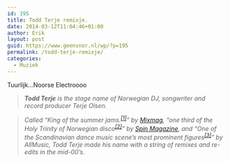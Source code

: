 ```yaml
---
id: 195
title: Todd Terje remixje.
date: 2014-03-12T11:04:46+01:00
author: Erik
layout: post
guid: https://www.geensnor.nl/wp/?p=195
permalink: /todd-terje-remixje/
categories:
  - Muziek
---
```

Tuurlijk&#8230;Noorse Electroooo

> _**Todd Terje** is the stage name of Norwegian DJ, songwriter and record producer Terje Olsen._

> _Called &#8220;King of the summer jams.<sup id="cite_ref-mixmag_1-0"><a href="https://en.wikipedia.org/wiki/Todd_Terje#cite_note-mixmag-1">[1]</a></sup>&#8221; by [Mixmag](https://en.wikipedia.org/wiki/Mixmag "Mixmag"), &#8220;one third of the Holy Trinity of Norwegian disco<sup id="cite_ref-spin_2-0"><a href="https://en.wikipedia.org/wiki/Todd_Terje#cite_note-spin-2">[2]</a></sup>&#8221; by [Spin Magazine](https://en.wikipedia.org/wiki/Spin_(magazine) "Spin (magazine)"), and &#8220;One of the Scandinavian dance music scene&#8217;s most prominent figures<sup id="cite_ref-all_music_3-0"><a href="https://en.wikipedia.org/wiki/Todd_Terje#cite_note-all_music-3">[3]</a></sup>&#8221; by AllMusic, Todd Terje made his name with a string of remixes and re-edits in the mid-00&#8217;s._